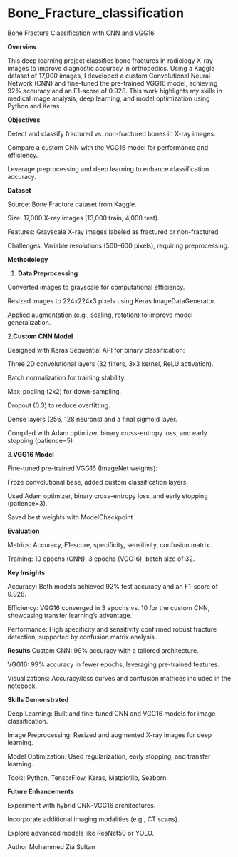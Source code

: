 # Bone_Fracture_classification
Bone Fracture Classification with CNN and VGG16

**Overview**

This deep learning project classifies bone fractures in radiology X-ray images to improve diagnostic accuracy in orthopedics. Using a Kaggle dataset of 17,000 images, I developed a custom Convolutional Neural Network (CNN) and fine-tuned the pre-trained VGG16 model, achieving 92% accuracy and an F1-score of 0.928. This work highlights my skills in medical image analysis, deep learning, and model optimization using Python and Keras


**Objectives**

Detect and classify fractured vs. non-fractured bones in X-ray images.

Compare a custom CNN with the VGG16 model for performance and efficiency.

Leverage preprocessing and deep learning to enhance classification accuracy.


**Dataset**

Source: Bone Fracture dataset from Kaggle.

Size: 17,000 X-ray images (13,000 train, 4,000 test).

Features: Grayscale X-ray images labeled as fractured or non-fractured.

Challenges: Variable resolutions (500–600 pixels), requiring preprocessing.


**Methodology**

1. **Data Preprocessing**
   
Converted images to grayscale for computational efficiency.

Resized images to 224x224x3 pixels using Keras ImageDataGenerator.

Applied augmentation (e.g., scaling, rotation) to improve model generalization.


2.**Custom CNN Model**

Designed with Keras Sequential API for binary classification:

Three 2D convolutional layers (32 filters, 3x3 kernel, ReLU activation).

Batch normalization for training stability.

Max-pooling (2x2) for down-sampling.

Dropout (0.3) to reduce overfitting.

Dense layers (256, 128 neurons) and a final sigmoid layer.

Compiled with Adam optimizer, binary cross-entropy loss, and early stopping (patience=5)

3.**VGG16 Model**

Fine-tuned pre-trained VGG16 (ImageNet weights):

Froze convolutional base, added custom classification layers.

Used Adam optimizer, binary cross-entropy loss, and early stopping (patience=3).

Saved best weights with ModelCheckpoint


**Evaluation**

Metrics: Accuracy, F1-score, specificity, sensitivity, confusion matrix.

Training: 10 epochs (CNN), 3 epochs (VGG16), batch size of 32.


**Key Insights**

Accuracy: Both models achieved 92% test accuracy and an F1-score of 0.928.

Efficiency: VGG16 converged in 3 epochs vs. 10 for the custom CNN, showcasing transfer learning’s advantage.

Performance: High specificity and sensitivity confirmed robust fracture detection, supported by confusion matrix analysis.


**Results**
Custom CNN: 99% accuracy with a tailored architecture.

VGG16: 99% accuracy in fewer epochs, leveraging pre-trained features.

Visualizations: Accuracy/loss curves and confusion matrices included in the notebook.


**Skills Demonstrated**

Deep Learning: Built and fine-tuned CNN and VGG16 models for image classification.

Image Preprocessing: Resized and augmented X-ray images for deep learning.

Model Optimization: Used regularization, early stopping, and transfer learning.

Tools: Python, TensorFlow, Keras, Matplotlib, Seaborn.


**Future Enhancements**

Experiment with hybrid CNN-VGG16 architectures.

Incorporate additional imaging modalities (e.g., CT scans).

Explore advanced models like ResNet50 or YOLO.

Author
Mohammed Zia Sultan

